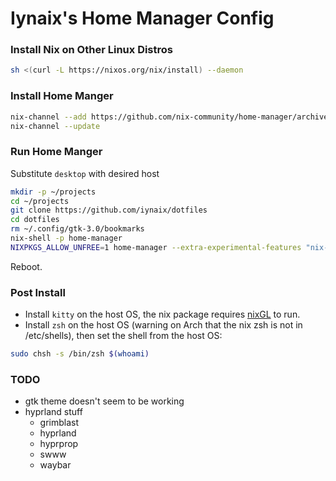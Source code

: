 # Iynaix's Home Manager Config

### Install Nix on Other Linux Distros

```sh
sh <(curl -L https://nixos.org/nix/install) --daemon
```

### Install Home Manger

```sh
nix-channel --add https://github.com/nix-community/home-manager/archive/master.tar.gz home-manager
nix-channel --update
```

### Run Home Manger

Substitute `desktop` with desired host

```sh
mkdir -p ~/projects
cd ~/projects
git clone https://github.com/iynaix/dotfiles
cd dotfiles
rm ~/.config/gtk-3.0/bookmarks
nix-shell -p home-manager
NIXPKGS_ALLOW_UNFREE=1 home-manager --extra-experimental-features "nix-command flakes" switch --flake ".#desktop"
```

Reboot.

### Post Install

- Install `kitty` on the host OS, the nix package requires [nixGL](https://github.com/guibou/nixGL) to run.
- Install `zsh` on the host OS (warning on Arch that the nix zsh is not in /etc/shells), then set the shell from the host OS:

```sh
sudo chsh -s /bin/zsh $(whoami)
```

### TODO
- gtk theme doesn't seem to be working
- hyprland stuff
  - grimblast
  - hyprland
  - hyprprop
  - swww
  - waybar